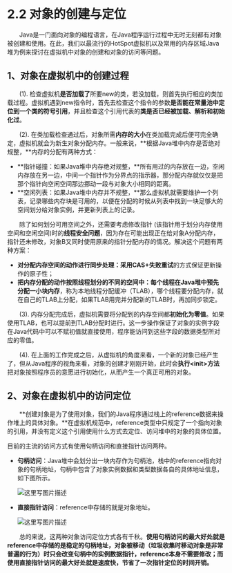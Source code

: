 # 2.2 对象的创建与定位

　　Java是一门面向对象的编程语言，在Java程序运行过程中无时无刻都有对象被创建和使用。在此，我们以最流行的HotSpot虚拟机以及常用的内存区域Java堆为例来探讨在虚拟机中对象的创建和对象的访问等问题。

## **1、对象在虚拟机中的创建过程**

　　\(1\). 检查虚拟机**是否加载了**所要new的类，若没加载，则首先执行相应的类加载过程。虚拟机遇到new指令时，首先去检查这个指令的参数**是否能在常量池中定位到一个类的符号引用**，并且检查这个引用代表的**类是否已经被加载、解析和初始化过**。

　　\(2\). 在类加载检查通过后，对象所需**内存的大小**在类加载完成后便可完全确定，虚拟机就会为新生对象分配内存。一般来说，**根据Java堆中内存是否绝对规整，**内存的分配有两种方式：

* **指针碰撞：如果Java堆中内存绝对规整，**所有用过的内存放在一边，空闲内存放在另一边，中间一个指针作为分界点的指示器，那分配内存就仅仅是把那个指针向空闲空间那边挪动一段与对象大小相同的距离。
* **空闲列表：如果Java堆中内存并不规整，**那么虚拟机就需要维护一个列表，记录哪些内存块是可用的，以便在分配的时候从列表中找到一块足够大的空间划分给对象实例，并更新列表上的记录。

　　除了如何划分可用空间之外，还需要考虑修改指针 \(该指针用于划分内存使用空间和空闲空间\)时的**线程安全问题**，因为存在可能出现正在给对象A分配内存，指针还未修改，对象B又同时使用原来的指针分配内存的情况。解决这个问题有两种方案：

* **对分配内存空间的动作进行同步处理：**采用**CAS+失败重试**的方式保证更新操作的原子性；
* **把内存分配的动作按照线程划分的不同的空间中：**每个线程在Java堆中预先**分配一小块内存**，称为本地线程分配缓冲（TLAB），哪个线程要分配内存，就在自己的TLAB上分配，如果TLAB用完并分配新的TLAB时，再加同步锁定。

　　\(3\). 内存分配完成后，虚拟机需要将分配到的内存空间都**初始化为零值**。如果使用TLAB，也可以提前到TLAB分配时进行。这一步操作保证了对象的实例字段在Java代码中可以不赋初值就直接使用，程序能访问到这些字段的数据类型所对应的零值。

　　\(4\). 在上面的工作完成之后，从虚拟机的角度来看，一个新的对象已经产生了，但从Java程序的视角来看，对象的创建才刚刚开始，此时会**执行&lt;init&gt;方法**把对象按照程序员的意愿进行初始化，从而产生一个真正可用的对象。

## **2、对象在虚拟机中的访问定位**

　　**创建对象是为了使用对象，我们的Java程序通过栈上的reference数据来操作堆上的具体对象。**在虚拟机规范中，reference类型中只规定了一个指向对象的引用，并没有定义这个引用使用什么方式去定位、访问堆中的对象的具体位置。

目前的主流的访问方式有使用句柄访问和直接指针访问两种。

* **句柄访问**：Java堆中会划分出一块内存作为句柄池，栈中的reference指向对象的句柄地址，句柄中包含了对象实例数据和类型数据各自的具体地址信息，如下图所示。

  ![&#x8FD9;&#x91CC;&#x5199;&#x56FE;&#x7247;&#x63CF;&#x8FF0;](https://img-blog.csdn.net/20170505200615074?watermark/2/text/aHR0cDovL2Jsb2cuY3Nkbi5uZXQvanVzdGxvdmV5b3Vf/font/5a6L5L2T/fontsize/400/fill/I0JBQkFCMA==/dissolve/70/gravity/SouthEast)

* **直接指针访问**：reference中存储的就是对象地址。

  ![&#x8FD9;&#x91CC;&#x5199;&#x56FE;&#x7247;&#x63CF;&#x8FF0;](https://img-blog.csdn.net/20170505200629589?watermark/2/text/aHR0cDovL2Jsb2cuY3Nkbi5uZXQvanVzdGxvdmV5b3Vf/font/5a6L5L2T/fontsize/400/fill/I0JBQkFCMA==/dissolve/70/gravity/SouthEast)

　　总的来说，这两种对象访问定位方式各有千秋。**使用句柄访问的最大好处就是reference中存储的是稳定的句柄地址，对象被移动（垃圾收集时移动对象是非常普遍的行为）时只会改变句柄中的实例数据指针，reference本身不需要修改；而使用直接指针访问的最大好处就是速度快，节省了一次指针定位的时间开销。**

